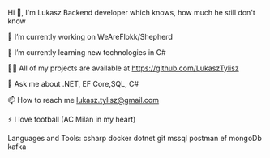 Hi 👋, I'm Lukasz
Backend developer which knows, how much he still don't know

🔭 I’m currently working on WeAreFlokk/Shepherd 

🌱 I’m currently learning new technologies in C#

👨‍💻 All of my projects are available at https://github.com/LukaszTylisz

💬 Ask me about .NET, EF Core,SQL, C#

📫 How to reach me lukasz.tylisz@gmail.com

⚡ I love football (AC Milan in my heart)

Languages and Tools:
csharp docker dotnet git mssql postman ef mongoDb kafka

